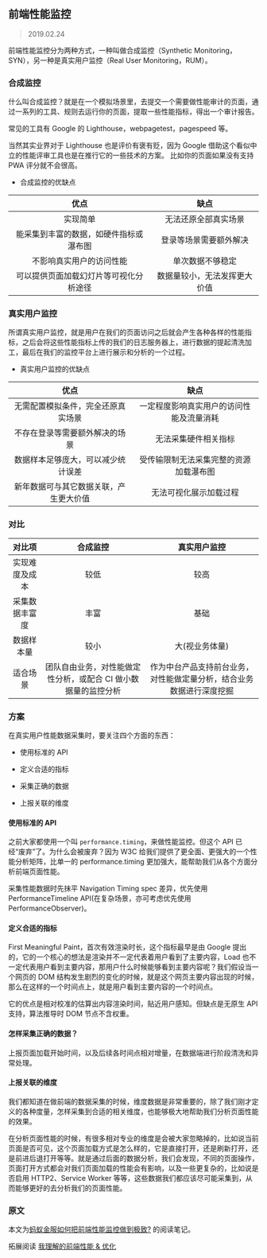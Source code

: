 ## 前端性能监控

> 2019.02.24

前端性能监控分为两种方式，一种叫做合成监控（Synthetic Monitoring，SYN），另一种是真实用户监控（Real User Monitoring，RUM）。

### 合成监控

什么叫合成监控？就是在一个模拟场景里，去提交一个需要做性能审计的页面，通过一系列的工具、规则去运行你的页面，提取一些性能指标，得出一个审计报告。

常见的工具有 Google 的 Lighthouse，webpagetest，pagespeed 等。

当然其实业界对于 Lighthouse 也是评价有褒有贬，因为 Google 借助这个看似中立的性能评审工具也是在推行它的一些技术的方案。 比如你的页面如果没有支持 PWA 评分就不会很高。

- 合成监控的优缺点

|                  优点                  |             缺点             |
| :------------------------------------: | :--------------------------: |
|                实现简单                |     无法还原全部真实场景     |
| 能采集到丰富的数据，如硬件指标或瀑布图 |    登录等场景需要额外解决    |
|        不影响真实用户的访问性能        |       单次数据不够稳定       |
| 可以提供页面加载幻灯片等可视化分析途径 | 数据量较小，无法发挥更大价值 |

### 真实用户监控

所谓真实用户监控，就是用户在我们的页面访问之后就会产生各种各样的性能指标，之后会将这些性能指标上传的我们的日志服务器上，进行数据的提起清洗加工，最后在我们的监控平台上进行展示和分析的一个过程。

- 真实用户监控的优缺点

|                  优点                  |                   缺点                   |
| :------------------------------------: | :--------------------------------------: |
|   无需配置模拟条件，完全还原真实场景   | 一定程度影响真实用户的访问性能及流量消耗 |
|     不存在登录等需要额外解决的场景     |           无法采集硬件相关指标           |
|   数据样本足够庞大，可以减少统计误差   |  受传输限制无法采集完整的资源加载瀑布图  |
| 新年数据可与其它数据关联，产生更大价值 |          无法可视化展示加载过程          |

### 对比

|     对比项     |                            合成监控                            |                             真实用户监控                             |
| :------------: | :------------------------------------------------------------: | :------------------------------------------------------------------: |
| 实现难度及成本 |                              较低                              |                                 较高                                 |
| 采集数据丰富度 |                              丰富                              |                                 基础                                 |
|   数据样本量   |                              较小                              |                            大(视业务体量)                            |
|    适合场景    | 团队自由业务，对性能做定性分析，或配合 CI 做小数据量的监控分析 | 作为中台产品支持前台业务，对性能做定量分析，结合业务数据进行深度挖掘 |

### 方案

在真实用户性能数据采集时，要关注四个方面的东西：

- 使用标准的 API

- 定义合适的指标

- 采集正确的数据

- 上报关联的维度

#### 使用标准的 API

之前大家都使用一个叫 `performance.timing`，来做性能监控。但这个 API 已经“废弃”了。为什么会被废弃？因为 W3C 给我们提供了更全面、更强大的一个性能分析矩阵，比单一的 performance.timing 更加强大，能帮助我们从各个方面分析前端页面性能。

采集性能数据时先抹平 Navigation Timing spec 差异，优先使用 PerformanceTimeline API(在复杂场景，亦可考虑优先使用 PerformanceObserver)。

#### 定义合适的指标

First Meaningful Paint，首次有效渲染时长，这个指标最早是由 Google 提出的，它的一个核心的想法是渲染并不一定代表着用户看到了主要内容，Load 也不一定代表用户看到主要内容，那用户什么时候能够看到主要内容呢？我们假设当一个网页的 DOM 结构发生剧烈的变化的时候，就是这个网页主要内容出现的时候，那么在这样的一个时间点上，就是用户看到主要内容的一个时间点。

它的优点是相对校准的估算出内容渲染时间，贴近用户感知。但缺点是无原生 API 支持，算法推导时 DOM 节点不含权重。

#### 怎样采集正确的数据？

上报页⾯加载开始时间，以及后续各时间点相对增量，在数据端进行阶段清洗和异常处理。

#### 上报关联的维度

我们都知道在做前端的数据采集的时候，维度数据是非常重要的，除了我们刚才定义的各种度量，怎样采集到合适的相关维度，也能够极大地帮助我们分析页面性能的效果。

在分析页面性能的时候，有很多相对专业的维度是会被大家忽略掉的，比如说当前页面是否可见，这个页面加载方式是怎么样的，它是直接打开，还是刷新打开，还是前进后退打开等等。就是通过后面的数据分析，我们会发现，不同的页面操作，页面打开方式都会对我们页面加载的性能会有影响，以及一些更复杂的，比如说是否启用 HTTP2、Service Worker 等等，这些数据我们都应该尽可能采集到，从而能够更好的去分析我们的页面性能。

### 原文

本文为[蚂蚁金服如何把前端性能监控做到极致?](https://mp.weixin.qq.com/s?__biz=MzUxMzcxMzE5Ng==&mid=2247490527&idx=1&sn=cc2549683b3ff69c042483d78ced766a&chksm=f951ae9cce26278a263ecf2937b5c4957c9b37f35b7efe4c1a8c6ab69c74ebcb43c54e62abda&token=1927326837&lang=zh_CN#rd) 的阅读笔记。

拓展阅读 [我理解的前端性能 & 优化](https://zhuanlan.zhihu.com/p/33825610)
